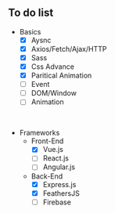 ## To do list
- Basics
  - [x] Aysnc
  - [x] Axios/Fetch/Ajax/HTTP
  - [x] Sass
  - [x] Css Advance 
  - [x] Paritical Animation 
  - [ ] Event
  - [ ] DOM/Window
  - [ ] Animation
<br/>

- Frameworks
  - Front-End
    - [x] Vue.js
    - [ ] React.js
    - [ ] Angular.js
  - Back-End
    - [x] Express.js
    - [x] FeathersJS
    - [ ] Firebase
